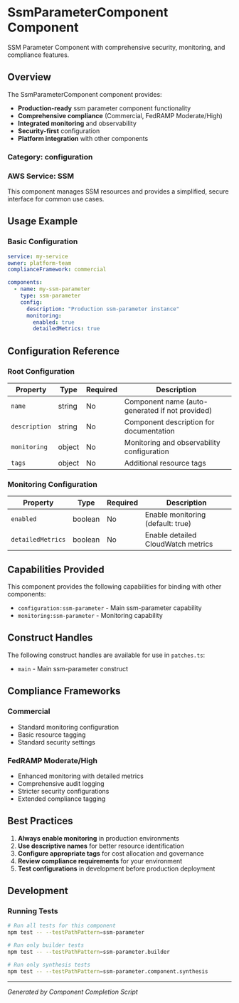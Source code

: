 # SsmParameterComponent Component

SSM Parameter Component with comprehensive security, monitoring, and compliance features.

## Overview

The SsmParameterComponent component provides:

- **Production-ready** ssm parameter component functionality
- **Comprehensive compliance** (Commercial, FedRAMP Moderate/High)
- **Integrated monitoring** and observability
- **Security-first** configuration
- **Platform integration** with other components

### Category: configuration

### AWS Service: SSM

This component manages SSM resources and provides a simplified, secure interface for common use cases.

## Usage Example

### Basic Configuration

```yaml
service: my-service
owner: platform-team
complianceFramework: commercial

components:
  - name: my-ssm-parameter
    type: ssm-parameter
    config:
      description: "Production ssm-parameter instance"
      monitoring:
        enabled: true
        detailedMetrics: true
```

## Configuration Reference

### Root Configuration

| Property | Type | Required | Description |
|----------|------|----------|-------------|
| `name` | string | No | Component name (auto-generated if not provided) |
| `description` | string | No | Component description for documentation |
| `monitoring` | object | No | Monitoring and observability configuration |
| `tags` | object | No | Additional resource tags |

### Monitoring Configuration

| Property | Type | Required | Description |
|----------|------|----------|-------------|
| `enabled` | boolean | No | Enable monitoring (default: true) |
| `detailedMetrics` | boolean | No | Enable detailed CloudWatch metrics |

## Capabilities Provided

This component provides the following capabilities for binding with other components:

- `configuration:ssm-parameter` - Main ssm-parameter capability
- `monitoring:ssm-parameter` - Monitoring capability

## Construct Handles

The following construct handles are available for use in `patches.ts`:

- `main` - Main ssm-parameter construct

## Compliance Frameworks

### Commercial

- Standard monitoring configuration
- Basic resource tagging
- Standard security settings

### FedRAMP Moderate/High

- Enhanced monitoring with detailed metrics
- Comprehensive audit logging
- Stricter security configurations
- Extended compliance tagging

## Best Practices

1. **Always enable monitoring** in production environments
2. **Use descriptive names** for better resource identification
3. **Configure appropriate tags** for cost allocation and governance
4. **Review compliance requirements** for your environment
5. **Test configurations** in development before production deployment

## Development

### Running Tests

```bash
# Run all tests for this component
npm test -- --testPathPattern=ssm-parameter

# Run only builder tests
npm test -- --testPathPattern=ssm-parameter.builder

# Run only synthesis tests
npm test -- --testPathPattern=ssm-parameter.component.synthesis
```

---

*Generated by Component Completion Script*